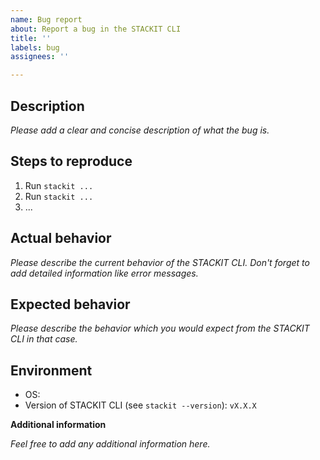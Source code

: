 ```yaml
---
name: Bug report
about: Report a bug in the STACKIT CLI
title: ''
labels: bug
assignees: ''

---
```


## Description

*Please add a clear and concise description of what the bug is.*

## Steps to reproduce
<!-- Please provide us with the steps to reproduce the behavior. -->

1. Run `stackit ...`
2. Run `stackit ...`
3. ...

## Actual behavior

*Please describe the current behavior of the STACKIT CLI. Don't forget to add detailed information like error messages.*

## Expected behavior

*Please describe the behavior which you would expect from the STACKIT CLI in that case.*

## Environment
 - OS: 
 - Version of STACKIT CLI (see `stackit --version`): `vX.X.X`

**Additional information**

*Feel free to add any additional information here.*
